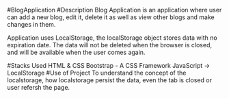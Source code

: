 #BlogApplication
#Description
Blog Application is an application where user can add a new blog, edit it, delete it as well as view other blogs and make changes in them.

Application uses LocalStorage, the localStorage object stores data with no expiration date. The data will not be deleted when the browser is closed, and will be available when the user comes again.

#Stacks Used
HTML & CSS
Bootstrap - A CSS Framework
JavaScript -> LocalStorage
#Use of Project
To understand the concept of the localstorage, how localstorage persist the data, even the tab is closed or user refersh the page.

